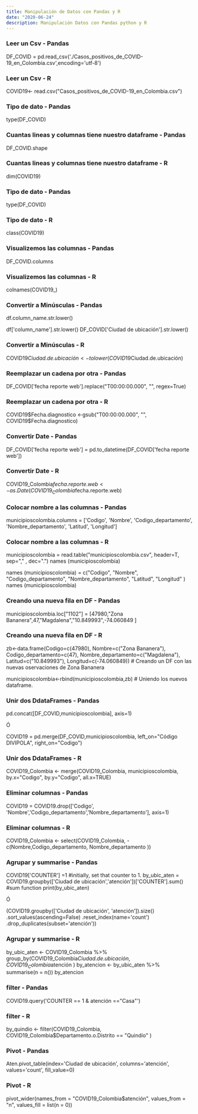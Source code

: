 ```yaml
---
title: Manipulación de Datos con Pandas y R 
date: "2020-06-24"
description: Manipulación Datos con Pandas python y R
---
```



### Leer un Csv - Pandas 
DF_COVID = pd.read_csv('./Casos_positivos_de_COVID-19_en_Colombia.csv',encoding='utf-8')
### Leer un Csv - R
COVID19<- read.csv("Casos_positivos_de_COVID-19_en_Colombia.csv")

### Tipo de dato - Pandas
type(DF_COVID)

### Cuantas lineas y columnas tiene nuestro dataframe - Pandas 
DF_COVID.shape

### Cuantas lineas y columnas tiene nuestro dataframe - R
dim(COVID19)

### Tipo de dato - Pandas
type(DF_COVID)
### Tipo de dato - R
class(COVID19)

### Visualizemos las columnas - Pandas
DF_COVID.columns

### Visualizemos las columnas - R
colnames(COVID19_)


### Convertir a Minúsculas - Pandas
df.column_name.str.lower()

df['column_name'].str.lower()
DF_COVID['Ciudad de ubicación'].str.lower()

### Convertir a Minúsculas - R
COVID19$Ciudad.de.ubicación <- tolower(COVID19$Ciudad.de.ubicación)

### Reemplazar un cadena por otra - Pandas
DF_COVID['fecha reporte web'].replace("T00:00:00.000", "", regex=True)   

### Reemplazar un cadena por otra - R
COVID19$Fecha.diagnostico  <-gsub("T00:00:00.000", "",  COVID19$Fecha.diagnostico)

### Convertir Date - Pandas
DF_COVID['fecha reporte web'] = pd.to_datetime(DF_COVID['fecha reporte web'])

### Convertir Date - R
 COVID19_Colombia$fecha.reporte.web <- as.Date(COVID19_Colombia$fecha.reporte.web)

### Colocar nombre a las columnas - Pandas
municipioscolombia.columns = ['Codigo', 'Nombre', 'Codigo_departamento', 'Nombre_departamento', 'Latitud', 'Longitud']

### Colocar nombre a las columnas - R
municipioscolombia = read.table("municipioscolombia.csv", header=T, sep="," , dec=".")
names (municipioscolombia)

names (municipioscolombia) = c("Codigo", "Nombre", "Codigo_departamento", "Nombre_departamento", "Latitud", "Longitud" )
names (municipioscolombia)

### Creando una nueva  fila en DF - Pandas
municipioscolombia.loc["1102"] = [47980,"Zona Bananera",47,"Magdalena","10.849993",-74.060849 ]

### Creando una nueva  fila en DF - R
zb<-data.frame(Codigo=c(47980),
              Nombre=c("Zona Bananera"),
              Codigo_departamento=c(47),
              Nombre_departamento=c("Magdalena"),
              Latitud=c("10.849993"),
              Longitud=c(-74.060849)) # Creando un DF con las nuevas oservaciones de Zona Bananera

municipioscolombia<-rbind(municipioscolombia,zb)   # Uniendo los nuevos dataframe.

### Unir dos DdataFrames - Pandas
pd.concat([DF_COVID,municipioscolombia], axis=1)

Ó

COVID19 = pd.merge(DF_COVID,municipioscolombia, left_on="Código DIVIPOLA", right_on="Codigo")
### Unir dos DdataFrames - R
COVID19_Colombia <-  merge(COVID19_Colombia, municipioscolombia, by.x="Codigo", by.y="Codigo", all.x=TRUE)


### Eliminar columnas - Pandas
COVID19 = COVID19.drop(['Codigo', 'Nombre','Codigo_departamento','Nombre_departamento'], axis=1)


### Eliminar columnas - R
COVID19_Colombia <- select(COVID19_Colombia, -c(Nombre,Codigo_departamento, Nombre_departamento ))


### Agrupar y summarise - Pandas
COVID19['COUNTER'] =1       #initially, set that counter to 1.
by_ubic_aten = COVID19.groupby(['Ciudad de ubicación','atención'])['COUNTER'].sum() #sum function
print(by_ubic_aten)

Ó

(COVID19.groupby(['Ciudad de ubicación', 'atención']).size() 
   .sort_values(ascending=False) 
   .reset_index(name='count') 
   .drop_duplicates(subset='atención'))

### Agrupar y summarise - R
by_ubic_aten <- COVID19_Colombia %>% group_by(COVID19_Colombia$Ciudad.de.ubicación, COVID19_Colombia$atención )
by_atencion <- by_ubic_aten  %>% summarise(n = n())
by_atencion

### filter - Pandas
COVID19.query('COUNTER == 1 & atención =="Casa"')

### filter - R
by_quindio <- filter(COVID19_Colombia, COVID19_Colombia$Departamento.o.Distrito == "Quindío" )


###  Pivot - Pandas
Aten.pivot_table(index='Ciudad de ubicación', columns='atención', values='count', fill_value=0)

###  Pivot - R
pivot_wider(names_from = "COVID19_Colombia$atención", values_from = "n", values_fill = list(n = 0)) 

